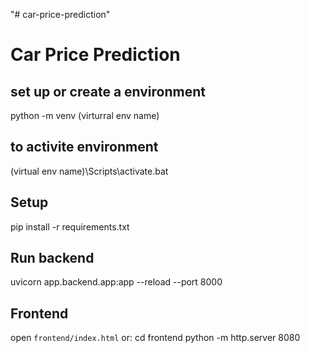"# car-price-prediction" 
# Car Price Prediction

## set up or create a environment
python -m venv (virturral env name)

## to activite environment
 (virtual env name)\Scripts\activate.bat

## Setup
pip install -r requirements.txt

## Run backend
uvicorn app.backend.app:app --reload --port 8000

## Frontend
open `frontend/index.html` or:
cd frontend
python -m http.server 8080


